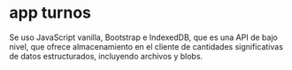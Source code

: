 # app turnos
 
Se uso JavaScript vanilla, Bootstrap e IndexedDB, que es una API de bajo nivel, que ofrece almacenamiento en el cliente de cantidades significativas de datos estructurados, incluyendo archivos y blobs. 

